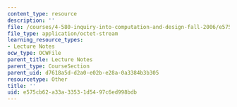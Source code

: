 ```yaml
---
content_type: resource
description: ''
file: /courses/4-580-inquiry-into-computation-and-design-fall-2006/e575cb62a33a33531d5497c6ed998bdb_l7Acal_shapes.pdf
file_type: application/octet-stream
learning_resource_types:
- Lecture Notes
ocw_type: OCWFile
parent_title: Lecture Notes
parent_type: CourseSection
parent_uid: d7618a5d-d2a0-e02b-e28a-0a3384b3b305
resourcetype: Other
title: ''
uid: e575cb62-a33a-3353-1d54-97c6ed998bdb
---
```

